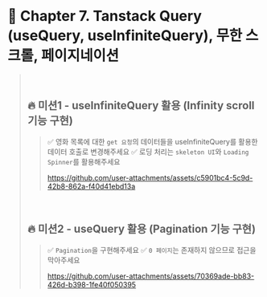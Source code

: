 <br>

# 📝 Chapter 7. Tanstack Query (useQuery, useInfiniteQuery), 무한 스크롤, 페이지네이션
>
><br>
>
> ## 🔥 미션1 - useInfiniteQuery 활용 (Infinity scroll 기능 구현)
> > ✅ 영화 목록에 대한 `get 요청`의 데이터들을 useInfiniteQuery를 활용한 데이터 호출로 변경해주세요
> > ✅ 로딩 처리는 `skeleton UI`와 `Loading Spinner`를 활용해주세요
> >
> > https://github.com/user-attachments/assets/c5901bc4-5c9d-42b8-862a-f40d41ebd13a
> > 
> <br>
> 
> ## 🔥 미션2 - useQuery 활용 (Pagination 기능 구현)
> > ✅ `Pagination`을 구현해주세요
> > ✅ `0 페이지`는 존재하지 않으므로 접근을 막아주세요
> > 
> > https://github.com/user-attachments/assets/70369ade-bb83-426d-b398-1fe40f050395
> >

<br>
